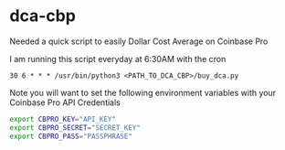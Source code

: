 # dca-cbp

Needed a quick script to easily Dollar Cost Average on Coinbase Pro

I am running this script everyday at 6:30AM with the cron 

`30 6 * * * /usr/bin/python3 <PATH_TO_DCA_CBP>/buy_dca.py`

Note you will want to set the following environment variables with your Coinbase Pro API Credentials

```bash
export CBPRO_KEY="API_KEY"
export CBPRO_SECRET="SECRET_KEY"
export CBPRO_PASS="PASSPHRASE"
```
